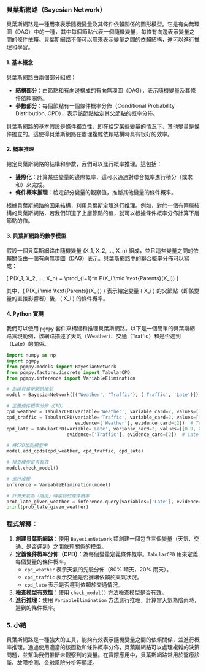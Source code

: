 ### 貝葉斯網路（Bayesian Network）

貝葉斯網路是一種用來表示隨機變量及其條件依賴關係的圖形模型。它是有向無環圖（DAG）中的一種，其中每個節點代表一個隨機變量，每條有向邊表示變量之間的條件依賴。貝葉斯網路不僅可以用來表示變量之間的依賴結構，還可以進行推理和學習。

#### 1. 基本概念

貝葉斯網路由兩個部分組成：

- **結構部分**：由節點和有向邊構成的有向無環圖（DAG），表示隨機變量及其條件依賴關係。
- **參數部分**：每個節點有一個條件概率分佈（Conditional Probability Distribution, CPD），表示該節點給定其父節點的概率分佈。

貝葉斯網路的基本假設是條件獨立性，即在給定某些變量的情況下，其他變量是條件獨立的。這使得貝葉斯網路在處理複雜依賴結構時具有很好的效率。

#### 2. 概率推理

給定貝葉斯網路的結構和參數，我們可以進行概率推理。這包括：

- **邊際化**：計算某些變量的邊際概率，這可以通過對聯合概率進行積分（或求和）來完成。
- **條件概率推理**：給定部分變量的觀察值，推斷其他變量的條件概率。

根據貝葉斯網路的因果結構，利用貝葉斯定理進行推理。例如，對於一個有兩層結構的貝葉斯網路，若我們知道了上層節點的值，就可以根據條件概率分佈計算下層節點的值。

#### 3. 貝葉斯網路的數學模型

假設一個貝葉斯網路由隨機變量 \(X_1, X_2, ..., X_n\) 組成，並且這些變量之間的依賴關係由一個有向無環圖（DAG）表示。貝葉斯網路中的聯合概率分佈可以寫成：

\[
P(X_1, X_2, ..., X_n) = \prod_{i=1}^n P(X_i \mid \text{Parents}(X_i))
\]

其中，\( P(X_i \mid \text{Parents}(X_i)) \) 表示給定變量 \( X_i \) 的父節點（即該變量的直接影響者）後，\( X_i \) 的條件概率。

#### 4. Python 實現

我們可以使用 `pgmpy` 套件來構建和推理貝葉斯網路。以下是一個簡單的貝葉斯網路實現範例，該網路描述了天氣（Weather）、交通（Traffic）和是否遲到（Late）的關係。

```python
import numpy as np
import pgmpy
from pgmpy.models import BayesianNetwork
from pgmpy.factors.discrete import TabularCPD
from pgmpy.inference import VariableElimination

# 創建貝葉斯網路模型
model = BayesianNetwork([('Weather', 'Traffic'), ('Traffic', 'Late')])

# 定義條件概率分佈（CPD）
cpd_weather = TabularCPD(variable='Weather', variable_card=2, values=[[0.7], [0.3]])  # Weather: 0.7 = Sunny, 0.3 = Rainy
cpd_traffic = TabularCPD(variable='Traffic', variable_card=2, values=[[0.8, 0.4], [0.2, 0.6]], 
                         evidence=['Weather'], evidence_card=[2])  # Traffic depends on Weather
cpd_late = TabularCPD(variable='Late', variable_card=2, values=[[0.9, 0.5], [0.1, 0.5]], 
                      evidence=['Traffic'], evidence_card=[2])  # Late depends on Traffic

# 將CPD加到模型中
model.add_cpds(cpd_weather, cpd_traffic, cpd_late)

# 檢查模型是否有效
model.check_model()

# 進行推理
inference = VariableElimination(model)

# 計算天氣為「陰雨」時遲到的條件概率
prob_late_given_weather = inference.query(variables=['Late'], evidence={'Weather': 1})
print(prob_late_given_weather)
```

### 程式解釋：
1. **創建貝葉斯網路**：使用 `BayesianNetwork` 類創建一個包含三個變量（天氣、交通、是否遲到）之間依賴關係的模型。
2. **定義條件概率分佈（CPD）**：為每個變量定義條件概率。`TabularCPD` 用來定義每個變量的條件概率。
   - `cpd_weather` 表示天氣的先驗分佈（80% 晴天，20% 雨天）。
   - `cpd_traffic` 表示交通是否擁堵依賴於天氣狀況。
   - `cpd_late` 表示是否遲到依賴於交通情況。
3. **檢查模型有效性**：使用 `check_model()` 方法檢查模型是否有效。
4. **進行推理**：使用 `VariableElimination` 方法進行推理，計算當天氣為陰雨時，遲到的條件概率。

### 5. 小結

貝葉斯網路是一種強大的工具，能夠有效表示隨機變量之間的依賴關係，並進行概率推理。通過使用適當的核函數和條件概率分佈，貝葉斯網路可以處理複雜的決策問題，並幫助我們推斷未觀察到的變量。在實際應用中，貝葉斯網路常用於醫療診斷、故障檢測、金融風險分析等領域。